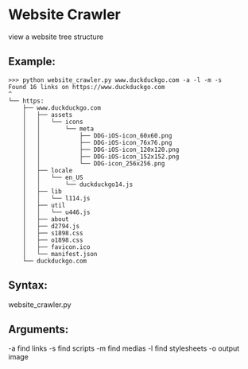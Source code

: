 # Website Crawler
view a website tree structure

## Example:
```
>>> python website_crawler.py www.duckduckgo.com -a -l -m -s
Found 16 links on https://www.duckduckgo.com
^
└── https:
    ├── www.duckduckgo.com
    │   ├── assets
    │   │   └── icons
    │   │       └── meta
    │   │           ├── DDG-iOS-icon_60x60.png
    │   │           ├── DDG-iOS-icon_76x76.png
    │   │           ├── DDG-iOS-icon_120x120.png
    │   │           ├── DDG-iOS-icon_152x152.png
    │   │           └── DDG-icon_256x256.png
    │   ├── locale
    │   │   └── en_US
    │   │       └── duckduckgo14.js
    │   ├── lib
    │   │   └── l114.js
    │   ├── util
    │   │   └── u446.js
    │   ├── about
    │   ├── d2794.js
    │   ├── s1898.css
    │   ├── o1898.css
    │   ├── favicon.ico
    │   └── manifest.json
    └── duckduckgo.com
```

## Syntax:
website_crawler.py <url> <args>

## Arguments:
-a   find links
-s   find scripts
-m   find medias
-l   find stylesheets
-o   output image
